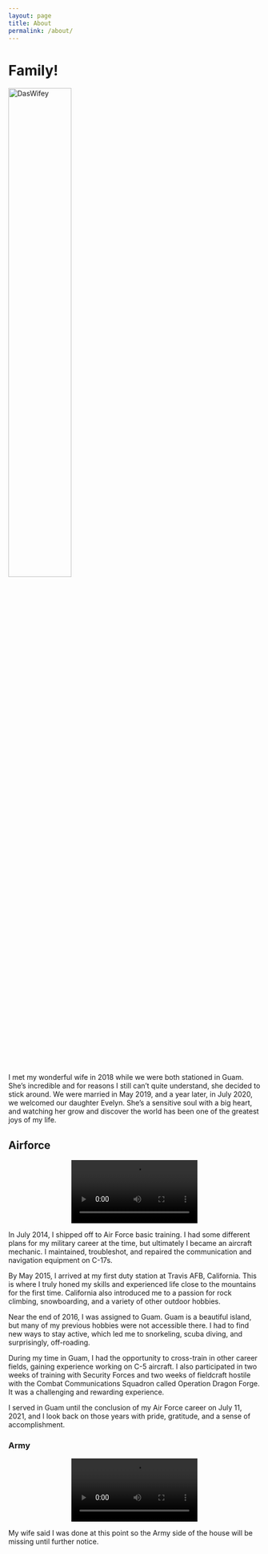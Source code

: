 ```yaml
---
layout: page
title: About
permalink: /about/
---
```


# Family!

  
<img src="{{ site.baseurl }}/assets/images/DasWifey.jpg" alt="DasWifey" width="50%">

I met my wonderful wife in 2018 while we were both stationed in Guam. She’s incredible and for reasons I still can’t quite understand, she decided to stick around. We were married in May 2019, and a year later, in July 2020, we welcomed our daughter Evelyn. She’s a sensitive soul with a big heart, and watching her grow and discover the world has been one of the greatest joys of my life.

## Airforce

<p align="center">
  <video width="50%" controls>
    <source src="{{ site.baseurl }}/assets/video/airforce.mp4" type="video/mp4">
    Your browser does not support the video tag.
  </video>
</p>


In July 2014, I shipped off to Air Force basic training. I had some different plans for my military career at the time, but ultimately I became an aircraft mechanic. I maintained, troubleshot, and repaired the communication and navigation equipment on C-17s.

By May 2015, I arrived at my first duty station at Travis AFB, California. This is where I truly honed my skills and experienced life close to the mountains for the first time. California also introduced me to a passion for rock climbing, snowboarding, and a variety of other outdoor hobbies.

Near the end of 2016, I was assigned to Guam. Guam is a beautiful island, but many of my previous hobbies were not accessible there. I had to find new ways to stay active, which led me to snorkeling, scuba diving, and surprisingly, off-roading.

During my time in Guam, I had the opportunity to cross-train in other career fields, gaining experience working on C-5 aircraft. I also participated in two weeks of training with Security Forces and two weeks of fieldcraft hostile with the Combat Communications Squadron called Operation Dragon Forge. It was a challenging and rewarding experience.

I served in Guam until the conclusion of my Air Force career on July 11, 2021, and I look back on those years with pride, gratitude, and a sense of accomplishment.

### Army

<p align="center">
  <video width="50%" controls>
    <source src="{{ site.baseurl }}/assets/video/Mortards.mp4" type="video/mp4">
    Your browser does not support the video tag.
  </video>
</p>

My wife said I was done at this point so the Army side of the house will be missing until further notice.
